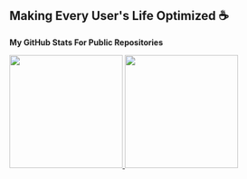 Making Every User's Life Optimized :coffee:
-------------------------------------------

<!--
**mrhdias/mrhdias** is a ✨ _special_ ✨ repository because its `README.md` (this file) appears on your GitHub profile.

Here are some ideas to get you started:

- 🔭 I’m currently working on ...
- 🌱 I’m currently learning ...
- 👯 I’m looking to collaborate on ...
- 🤔 I’m looking for help with ...
- 💬 Ask me about ...
- 📫 How to reach me: ...
- 😄 Pronouns: ...
- ⚡ Fun fact: ...
-->

<b>My GitHub Stats For Public Repositories</b>
<div style="display: inline;">
<a href="https://github.com/mrhdias">
<picture>
<source 
  srcset="https://github-readme-stats-sigma-five.vercel.app/api?username=mrhdias&show_icons=true&include_all_commits=true&count_private=true&theme=dark"
  media="(prefers-color-scheme: dark)"
/>
<source
  srcset="https://github-readme-stats-sigma-five.vercel.app/api?username=mrhdias&show_icons=true&include_all_commits=true&count_private=true"
  media="(prefers-color-scheme: light), (prefers-color-scheme: no-preference)"
/>
<img height="200em" src="https://github-readme-stats-sigma-five.vercel.app/api?username=mrhdias&show_icons=true&include_all_commits=true&count_private=true" />
</picture>
</a>
<a href="https://github.com/mrhdias">
<picture>
<source 
  srcset="https://github-readme-stats-sigma-five.vercel.app/api/top-langs/?username=mrhdias&layout=compact&langs_count=10&theme=dark"
  media="(prefers-color-scheme: dark)"
/>
<source
  srcset="https://github-readme-stats-sigma-five.vercel.app/api/top-langs/?username=mrhdias&layout=compact&langs_count=10"
  media="(prefers-color-scheme: light), (prefers-color-scheme: no-preference)"
/>
<img height="200em" src="https://github-readme-stats-sigma-five.vercel.app/api/top-langs/?username=mrhdias&layout=compact&langs_count=10" />
</picture>
</a>
  </div>

